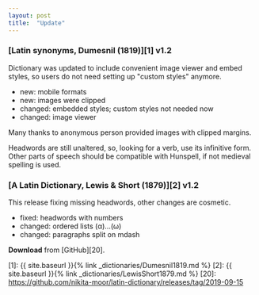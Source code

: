 ```yaml
---
layout: post
title:  "Update"
---
```


### [Latin synonyms, Dumesnil (1819)][1] v1.2

Dictionary was updated to include convenient image viewer and embed styles, so users do not need setting up "custom styles" anymore.

* new: mobile formats
* new: images were clipped
* changed: embedded styles; custom styles not needed now
* changed: image viewer

Many thanks to anonymous person provided images with clipped margins.

Headwords are still unaltered, so, looking for a verb, use its infinitive form. Other parts of speech should be compatible with Hunspell, if not medieval spelling is used.


### [A Latin Dictionary, Lewis & Short (1879)][2] v1.2

This release fixing missing headwords, other changes are cosmetic.

* fixed: headwords with numbers
* changed: ordered lists (α)…(ω)
* changed: paragraphs split on mdash


**Download** from [GitHub][20].


[1]: {{ site.baseurl }}{% link _dictionaries/Dumesnil1819.md %}
[2]: {{ site.baseurl }}{% link _dictionaries/LewisShort1879.md %}
[20]: https://github.com/nikita-moor/latin-dictionary/releases/tag/2019-09-15

